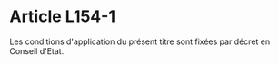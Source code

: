 # Article L154-1

Les conditions d'application du présent titre sont fixées par décret en Conseil d'Etat.
